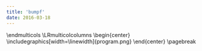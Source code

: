 ```yaml
---
title: 'bumpf'
date: 2016-03-18
---
```


\endmulticols
\LRmulticolcolumns
\begin{center}
\includegraphics[width=\linewidth]{program.png}
\end{center}
\pagebreak
